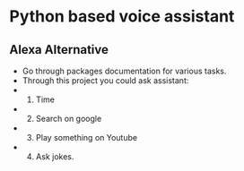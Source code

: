 # Python based voice assistant
## Alexa Alternative
- Go through packages documentation for various tasks.
- Through this project you could ask assistant:
- 1. Time
- 2. Search on google
- 3. Play something on Youtube
- 4. Ask jokes.

